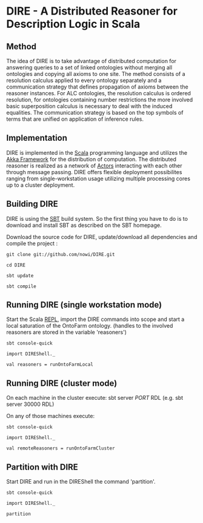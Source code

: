 DIRE - A Distributed Reasoner for Description Logic in Scala
=================

Method
---------
The idea of DIRE is to take advantage of distributed computation for answering queries to a set of linked ontologies without merging all ontologies and copying all axioms to one site. The method consists of a resolution calculus applied to every ontology separately and a communication strategy that defines propagation of axioms between the reasoner instances.
For ALC ontologies, the resolution calculus is ordered resolution, for ontologies containing number restrictions the more involved basic superposition calculus is necessary to deal with the induced equalities. The communication strategy is based on the top symbols of terms that are unified on application of inference rules.


Implementation
---------------

DIRE is implemented in the [Scala][1] programming language and utilizes the [Akka Framework][2] for the distribution of computation. The distributed reasoner is realized as a network of [Actors][3] interacting with each other through message passing. DIRE offers flexible deployment possibilites ranging from single-workstation usage utilizing multiple processing cores up to a cluster deployment.


Building DIRE
------------------
DIRE is using the [SBT][4] build system. So the first thing you have to do is to download and install SBT as described on the SBT homepage.


Download the source code for DIRE, update/download all dependencies and compile the project :

    git clone git://github.com/nowi/DIRE.git

    cd DIRE

    sbt update

    sbt compile


Running DIRE (single workstation mode)
-------------

Start the Scala [REPL][5], import the DIRE commands into scope and start a local saturation of the OntoFarm ontology. (handles to the involved reasoners are stored in the variable 'reasoners')

    sbt console-quick

    import DIREShell._

    val reasoners = runOntoFarmLocal


Running DIRE (cluster mode)
-------------

On each machine in the cluster execute: 
    sbt server *PORT* RDL (e.g. sbt server 30000 RDL)
         

On any of those machines execute: 

    sbt console-quick

    import DIREShell._

    val remoteReasoners = runOntoFarmCluster

Partition with DIRE
-------------

Start DIRE and run in the DIREShell the command 'partition'.

    sbt console-quick

    import DIREShell._

    partition


  [1]: http://scala-lang.org
  [2]: http://akkasource.com
  [3]: http://en.wikipedia.org/wiki/Actor_model
  [4]: http://code.google.com/p/simple-build-tool/
  [5]: http://en.wikipedia.org/wiki/Read-eval-print_loop
